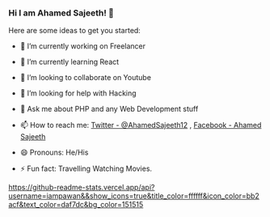 ### Hi I am Ahamed Sajeeth! 👋

Here are some ideas to get you started:

- 🔭 I’m currently working on Freelancer
- 🌱 I’m currently learning React 
- 👯 I’m looking to collaborate on Youtube
- 🤔 I’m looking for help with Hacking
- 💬 Ask me about PHP and  any Web Development stuff
- 📫 How to reach me:  [Twitter - @AhamedSajeeth12](https://twitter.com/AhamedSajeeth12) ,  [Facebook - Ahamed Sajeeth](https://www.facebook.com/ahamedsajeeth.abdulcader)

- 😄 Pronouns: He/His
- ⚡ Fun fact: Travelling Watching Movies.

https://github-readme-stats.vercel.app/api?username=iampawan&&show_icons=true&title_color=ffffff&icon_color=bb2acf&text_color=daf7dc&bg_color=151515
